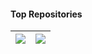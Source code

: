#### Top Repositories

| <a href="https://github.com/mohuangrui/ArtraCFD"><img align="center" src="https://github-readme-stats.vercel.app/api/pin/?username=mohuangrui&repo=ArtraCFD&theme=buefy&hide_border=true" /></a> | <a href="https://github.com/mohuangrui/ucasthesis"><img align="center" src="https://github-readme-stats.vercel.app/api/pin/?username=mohuangrui&repo=ucasthesis&theme=buefy&hide_border=true" /></a> |
| ------------- | ------------- |

<br />
<br />

<!--
**mohuangrui/mohuangrui** is a ✨ _special_ ✨ repository because its `README.md` (this file) appears on your GitHub profile.

Here are some ideas to get you started:

- 🔭 I’m currently working on ...
- 🌱 I’m currently learning ...
- 👯 I’m looking to collaborate on ...
- 🤔 I’m looking for help with ...
- 💬 Ask me about ...
- 📫 How to reach me: ...
- 😄 Pronouns: ...
- ⚡ Fun fact: ...
-->
